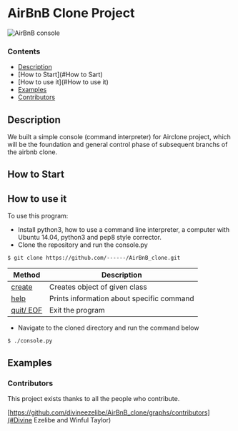 # AirBnB Clone Project

![AirBnB console](https://raw.githubusercontent.com/bdbaraban/AirBnB_clone/master/assets/hbnb_logo.png)

### Contents

- [Description](#Description)
- [How to Start](#How to Sart)
- [How to use it](#How to use it)
- [Examples](#Examples)
- [Contributors](#Contributors)

##  Description 
We built a simple console (command interpreter) for Airclone project, which will be the foundation and general control phase of subsequent branchs of the airbnb clone.

## How to Start

## How to use it
To use this program:
- Install python3, how to use a command line interpreter, a computer with Ubuntu 14.04, python3 and pep8 style corrector.
- Clone the repository and run the console.py

```
$ git clone https://github.com/------/AirBnB_clone.git
```

| **Method**                | **Description**                                                                                                         |
| ------------------------- | ----------------------------------------------------------------------------------------------------------------------- |
| [create](./console.py)    | Creates object of given class      
| [help](./console.py)      | Prints information about specific command                                                                               |
| [quit/ EOF](./console.py) | Exit the program

- Navigate to the cloned directory and run the command below

```
$ ./console.py
```

## Examples

### Contributors

This project exists thanks to all the people who contribute. 

[https://github.com/divineezelibe/AirBnB_clone/graphs/contributors](#Divine Ezelibe and Winful Taylor)
